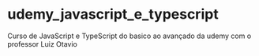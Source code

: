 # udemy_javascript_e_typescript
Curso de JavaScript e TypeScript do basico ao avançado da udemy com o professor Luiz Otavio
